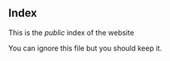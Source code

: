 ## Index

This is the _public_ index of the website

You can ignore this file but you should keep it.